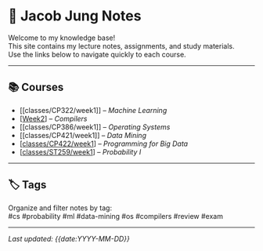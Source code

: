 # 🧠 Jacob Jung Notes

Welcome to my knowledge base!  
This site contains my lecture notes, assignments, and study materials.  
Use the links below to navigate quickly to each course.

---
## 📚 Courses
- [[classes/CP322/week1]] – *Machine Learning*
- [[Week2]] – *Compilers*
- [[classes/CP386/week1]] – *Operating Systems*
- [[classes/CP421/week1]] – *Data Mining*
- [[classes/CP422/week1]] – *Programming for Big Data*
- [[classes/ST259/week1]] – *Probability I*
---

## 🏷 Tags
Organize and filter notes by tag:  
#cs #probability #ml #data-mining #os #compilers #review #exam

---

_Last updated: {{date:YYYY-MM-DD}}_




[//begin]: # "Autogenerated link references for markdown compatibility"
[Week2]: classes/CP372/Week2.md "{{Week 2}}"
[classes/CP422/week1]: classes/CP422/Week1.md "{{Week 1}}"
[classes/ST259/week1]: classes/ST259/Week1.md "{{Week 1}}"
[//end]: # "Autogenerated link references"
